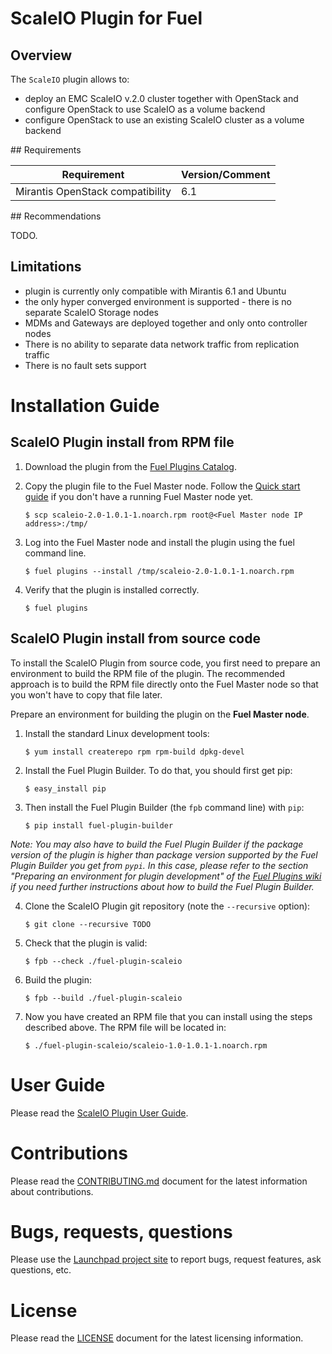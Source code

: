 # ScaleIO Plugin for Fuel

## Overview

The `ScaleIO` plugin allows to:
  * deploy an EMC ScaleIO v.2.0 cluster together with OpenStack and configure OpenStack to use ScaleIO as a volume backend
  * configure OpenStack to use an existing ScaleIO cluster as a volume backend


## Requirements

| Requirement                      | Version/Comment |
|----------------------------------|-----------------|
| Mirantis OpenStack compatibility | 6.1             |


## Recommendations

TODO.

## Limitations

  * plugin is currently only compatible with Mirantis 6.1 and Ubuntu
  * the only hyper converged environment is supported - there is no separate ScaleIO Storage nodes
  * MDMs and Gateways are deployed together and only onto controller nodes
  * There is no ability to separate data network traffic from replication traffic
  * There is no fault sets support


# Installation Guide

## ScaleIO Plugin install from RPM file

1. Download the plugin from the [Fuel Plugins Catalog](TODO).

2. Copy the plugin file to the Fuel Master node. Follow the [Quick start guide](https://software.mirantis.com/quick-start/) if you don't have a running Fuel Master node yet.
    ```
    $ scp scaleio-2.0-1.0.1-1.noarch.rpm root@<Fuel Master node IP address>:/tmp/
    ```

3. Log into the Fuel Master node and install the plugin using the fuel command line.
    ```
    $ fuel plugins --install /tmp/scaleio-2.0-1.0.1-1.noarch.rpm
    ```

4. Verify that the plugin is installed correctly.
    ```
    $ fuel plugins
    ```

## ScaleIO Plugin install from source code

To install the ScaleIO Plugin from source code, you first need to prepare an environment to build the RPM file of the plugin. The recommended approach is to build the RPM file directly onto the Fuel Master node so that you won't have to copy that file later.

Prepare an environment for building the plugin on the **Fuel Master node**.

1. Install the standard Linux development tools:
    ```
    $ yum install createrepo rpm rpm-build dpkg-devel
    ```

2. Install the Fuel Plugin Builder. To do that, you should first get pip:
    ```
    $ easy_install pip
    ```

3. Then install the Fuel Plugin Builder (the `fpb` command line) with `pip`:
    ```
    $ pip install fuel-plugin-builder
    ```

*Note: You may also have to build the Fuel Plugin Builder if the package version of the
plugin is higher than package version supported by the Fuel Plugin Builder you get from `pypi`.
In this case, please refer to the section "Preparing an environment for plugin development"
of the [Fuel Plugins wiki](https://wiki.openstack.org/wiki/Fuel/Plugins) if you
need further instructions about how to build the Fuel Plugin Builder.*

4. Clone the ScaleIO Plugin git repository (note the `--recursive` option):
    ```
    $ git clone --recursive TODO
    ```

5. Check that the plugin is valid:
    ```
    $ fpb --check ./fuel-plugin-scaleio
    ```

6. Build the plugin:
    ```
    $ fpb --build ./fuel-plugin-scaleio
    ```

7. Now you have created an RPM file that you can install using the steps described above. The RPM file will be located in:
    ```
    $ ./fuel-plugin-scaleio/scaleio-1.0-1.0.1-1.noarch.rpm
    ```

# User Guide

Please read the [ScaleIO Plugin User Guide](doc/source).

# Contributions

Please read the [CONTRIBUTING.md](CONTRIBUTING.md) document for the latest information about contributions.

# Bugs, requests, questions

Please use the [Launchpad project site](https://launchpad.net/fuel-plugin-scaleio) to report bugs, request features, ask questions, etc.

# License

Please read the [LICENSE](LICENSE) document for the latest licensing information.


